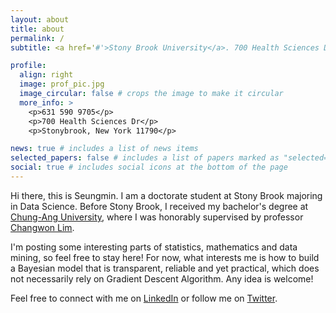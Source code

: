 ```yaml
---
layout: about
title: about
permalink: /
subtitle: <a href='#'>Stony Brook University</a>. 700 Health Sciences Drive. SeungminChou@stonybrook.edu.

profile:
  align: right
  image: prof_pic.jpg
  image_circular: false # crops the image to make it circular
  more_info: >
    <p>631 590 9705</p>
    <p>700 Health Sciences Dr</p>
    <p>Stonybrook, New York 11790</p>

news: true # includes a list of news items
selected_papers: false # includes a list of papers marked as "selected={true}"
social: true # includes social icons at the bottom of the page
---
```


Hi there, this is Seungmin. I am a doctorate student at Stony Brook majoring in Data Science. Before Stony Brook, I received my bachelor's degree at [Chung-Ang University](https://www.cau.ac.kr), where I was honorably supervised by professor [Changwon Lim](https://sites.google.com/view/cwlim/members/professor). 

I'm posting some interesting parts of statistics, mathematics and data mining, so feel free to stay here! For now, what interests me is how to build a Bayesian model that is transparent, reliable and yet practical, which does not necessarily rely on Gradient Descent Algorithm. Any idea is welcome!

Feel free to connect with me on [LinkedIn](https://www.linkedin.com) or follow me on [Twitter](https://twitter.com).